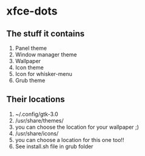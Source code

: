 # xfce-dots


## The stuff it contains
1. Panel theme
2. Window manager theme
3. Wallpaper
4. Icon theme
5. Icon for whisker-menu
6. Grub theme

## Their locations
1. ~/.config/gtk-3.0
2. /usr/share/themes/
3. you can choose the location for your wallpaper ;)
4. /usr/share/icons/
5. you can choose a location for this one too!!
6. See install.sh file in grub folder
